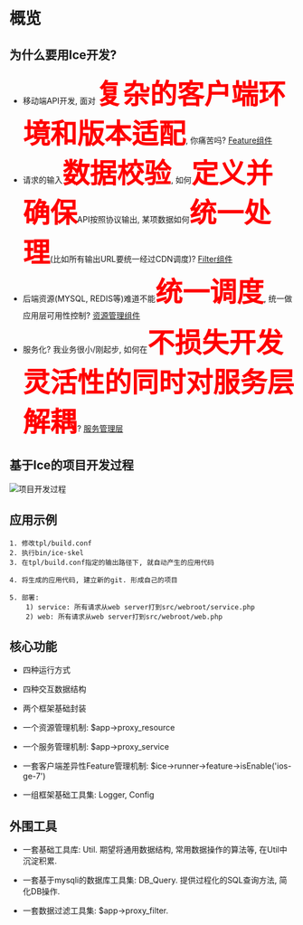# 概览

##  为什么要用Ice开发?

* 移动端API开发, 面对<font color="red" size="18px"><b>复杂的客户端环境和版本适配</b></font>, 你痛苦吗? [Feature组件](/ice/core-func-feature.html)
* 请求的输入<font color="red" size="18px"><b>数据校验</b></font>, 如何<font color="red" size="18px"><b>定义并确保</b></font>API按照协议输出, 某项数据如何<font color="red" size="18px"><b>统一处理</b></font>(比如所有输出URL要统一经过CDN调度)? [Filter组件](/ice/core-func-filter.html)
* 后端资源(MYSQL, REDIS等)难道不能<font color="red" size="18px"><b>统一调度</b></font>, 统一做应用层可用性控制? [资源管理组件](/ice/core-func-resource.html)
* 服务化? 我业务很小/刚起步, 如何在<font color="red" size="18px"><b>不损失开发灵活性的同时对服务层解耦</b></font>? [服务管理层](/ice/core-func-runner-service.html)

##  基于Ice的项目开发过程

![项目开发过程](https://goosman-lei.github.io/static/post-img/0009.ice-core-development-progress.png)

##  应用示例

```
1. 修改tpl/build.conf
2. 执行bin/ice-skel
3. 在tpl/build.conf指定的输出路径下, 就自动产生的应用代码

4. 将生成的应用代码, 建立新的git. 形成自己的项目

5. 部署:
    1) service: 所有请求从web server打到src/webroot/service.php
    2) web: 所有请求从web server打到src/webroot/web.php
```

##  核心功能

* 四种运行方式
	
* 四种交互数据结构
	
* 两个框架基础封装
	
* 一个资源管理机制: $app->proxy_resource
	
* 一个服务管理机制: $app->proxy_service

* 一套客户端差异性Feature管理机制: $ice->runner->feature->isEnable('ios-ge-7')
	
* 一组框架基础工具集: Logger, Config
	
##  外围工具

* 一套基础工具库: Util. 期望将通用数据结构, 常用数据操作的算法等, 在Util中沉淀积累.
	
* 一套基于mysqli的数据库工具集: DB_Query. 提供过程化的SQL查询方法, 简化DB操作.
	
* 一套数据过滤工具集: $app->proxy_filter.
